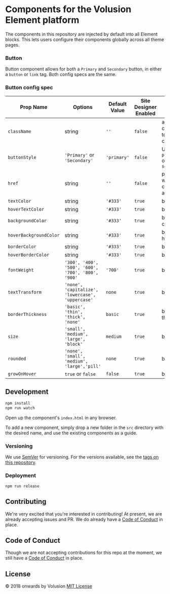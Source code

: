 # Components for the Volusion Element platform

The components in this repository are injected by default into all Element blocks. This lets users
configure their components globally across all theme pages.

### Button
Button component allows for both a `Primary` and `Secondary` button, in either a `button` or `link` tag. Both config specs are the same. 

### Button config spec

| Prop Name     | Options | Default Value | Site Designer Enabled |  Description |
| ------------- | ------- | ------------- | ------------------------ |  ----------- |
| `className`  | string | `''` | `false` | allows for passing classes to component to extend current classes |
| `buttonStyle`  | `'Primary'` or `'Secondary'` | `'primary'` | `false` |  Use `primaryButtonStyles` or `secondaryButtonStyles` |
| `href`  | string | `''` | `false` | passing `href` as a prop will cause the component to render as an anchor tag |
| `textColor`  | string | `'#333'` | `true` | button text color |
| `hoverTextColor`  | string | `'#333'` | `true` | button text hover color |
| `backgroundColor`  | string | `'#333'` | `true` | button background color |
| `hoverBackgroundColor`  | string | `'#333'` | `true` | button background hover color |
| `borderColor`  | string | `'#333'` | `true` | button border color |
| `hoverBorderColor`  | string | `'#333'` | `true` | button border color |
| `fontWeight`  | `'300', '400', '500', '600', '700', '800', '900'` | `'700'` | `true` | button font weight |
| `textTransform`  | `'none', 'capitalize', 'lowercase', 'uppercase'` | `none` | `true` | button text transform |
| `borderThickness`  | `'basic', 'thin', 'thick', 'none'` | `basic` | `true` | button border thickness |
| `size`  | `'small', 'medium', 'large', 'block'` | `medium` | `true` | button size |
| `rounded`  | `'none', 'small', 'medium', 'large','pill'` | `none` | `true` | button round corners |
| `growOnHover`  | `true` or `false` | `false` | `true` | button round corners |


## Development

```bash
npm install
npm run watch
```

Open up the component's `index.html` in any browser. 

To add a new component, simply drop a new folder in the `src` directory with the desired name, and use
the existing components as a guide.

### Versioning

We use [SemVer](http://semver.org/) for versioning. For the versions available, see the [tags on this repository](https://github.com/volusion/element-proptypes/tags).

### Deployment

`npm run release`

## Contributing

We're very excited that you're interested in contributing! At present, we are already accepting issues and PR. We do already have a [Code of Conduct](CODE_OF_CONDUCT.md) in place.

## Code of Conduct

Though we are not accepting contributions for this repo at the moment, we still have a [Code of Conduct](./CODE_OF_CONDUCT.md) in place.

## License

&copy; 2018 onwards by Volusion
[MIT License](./LICENSE)
